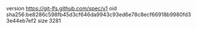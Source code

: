 version https://git-lfs.github.com/spec/v1
oid sha256:be8286c598fb45d3cf646da9943c93ed6e78c8ecf66918b9980fd33e44eb7ef2
size 3281

